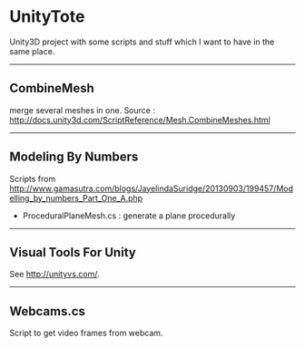 UnityTote
=========

Unity3D project with some scripts and stuff which I want to have in the same place.


----------------------------------------------------
CombineMesh
----------------------------------------------------
merge several meshes in one.
Source : http://docs.unity3d.com/ScriptReference/Mesh.CombineMeshes.html

----------------------------------------------------
Modeling By Numbers
----------------------------------------------------
Scripts from http://www.gamasutra.com/blogs/JayelindaSuridge/20130903/199457/Modelling_by_numbers_Part_One_A.php
- ProceduralPlaneMesh.cs : generate a plane procedurally

----------------------------------------------------
Visual Tools For Unity
----------------------------------------------------
See http://unityvs.com/.

----------------------------------------------------
Webcams.cs
----------------------------------------------------
Script to get video frames from webcam.

